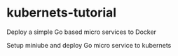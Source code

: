 # kubernets-tutorial

Deploy a simple Go based micro services to Docker

Setup miniube and deploy Go micro service to kubernets
